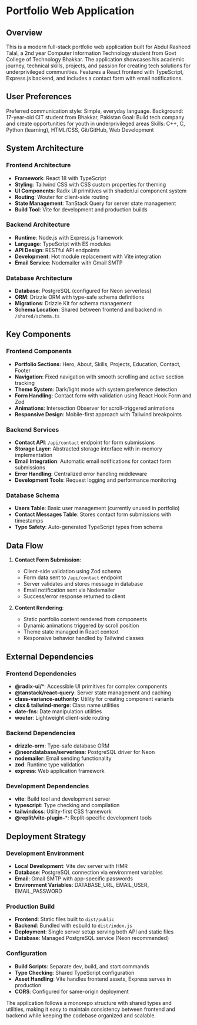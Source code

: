 # Portfolio Web Application

## Overview

This is a modern full-stack portfolio web application built for Abdul Rasheed Talal, a 2nd year Computer Information Technology student from Govt College of Technology Bhakkar. The application showcases his academic journey, technical skills, projects, and passion for creating tech solutions for underprivileged communities. Features a React frontend with TypeScript, Express.js backend, and includes a contact form with email notifications.

## User Preferences

Preferred communication style: Simple, everyday language.
Background: 17-year-old CIT student from Bhakkar, Pakistan
Goal: Build tech company and create opportunities for youth in underprivileged areas
Skills: C++, C, Python (learning), HTML/CSS, Git/GitHub, Web Development

## System Architecture

### Frontend Architecture
- **Framework**: React 18 with TypeScript
- **Styling**: Tailwind CSS with CSS custom properties for theming
- **UI Components**: Radix UI primitives with shadcn/ui component system
- **Routing**: Wouter for client-side routing
- **State Management**: TanStack Query for server state management
- **Build Tool**: Vite for development and production builds

### Backend Architecture
- **Runtime**: Node.js with Express.js framework
- **Language**: TypeScript with ES modules
- **API Design**: RESTful API endpoints
- **Development**: Hot module replacement with Vite integration
- **Email Service**: Nodemailer with Gmail SMTP

### Database Architecture
- **Database**: PostgreSQL (configured for Neon serverless)
- **ORM**: Drizzle ORM with type-safe schema definitions
- **Migrations**: Drizzle Kit for schema management
- **Schema Location**: Shared between frontend and backend in `/shared/schema.ts`

## Key Components

### Frontend Components
- **Portfolio Sections**: Hero, About, Skills, Projects, Education, Contact, Footer
- **Navigation**: Fixed navigation with smooth scrolling and active section tracking
- **Theme System**: Dark/light mode with system preference detection
- **Form Handling**: Contact form with validation using React Hook Form and Zod
- **Animations**: Intersection Observer for scroll-triggered animations
- **Responsive Design**: Mobile-first approach with Tailwind breakpoints

### Backend Services
- **Contact API**: `/api/contact` endpoint for form submissions
- **Storage Layer**: Abstracted storage interface with in-memory implementation
- **Email Integration**: Automatic email notifications for contact form submissions
- **Error Handling**: Centralized error handling middleware
- **Development Tools**: Request logging and performance monitoring

### Database Schema
- **Users Table**: Basic user management (currently unused in portfolio)
- **Contact Messages Table**: Stores contact form submissions with timestamps
- **Type Safety**: Auto-generated TypeScript types from schema

## Data Flow

1. **Contact Form Submission**:
   - Client-side validation using Zod schema
   - Form data sent to `/api/contact` endpoint
   - Server validates and stores message in database
   - Email notification sent via Nodemailer
   - Success/error response returned to client

2. **Content Rendering**:
   - Static portfolio content rendered from components
   - Dynamic animations triggered by scroll position
   - Theme state managed in React context
   - Responsive behavior handled by Tailwind classes

## External Dependencies

### Frontend Dependencies
- **@radix-ui/***: Accessible UI primitives for complex components
- **@tanstack/react-query**: Server state management and caching
- **class-variance-authority**: Utility for creating component variants
- **clsx & tailwind-merge**: Class name utilities
- **date-fns**: Date manipulation utilities
- **wouter**: Lightweight client-side routing

### Backend Dependencies
- **drizzle-orm**: Type-safe database ORM
- **@neondatabase/serverless**: PostgreSQL driver for Neon
- **nodemailer**: Email sending functionality
- **zod**: Runtime type validation
- **express**: Web application framework

### Development Dependencies
- **vite**: Build tool and development server
- **typescript**: Type checking and compilation
- **tailwindcss**: Utility-first CSS framework
- **@replit/vite-plugin-***: Replit-specific development tools

## Deployment Strategy

### Development Environment
- **Local Development**: Vite dev server with HMR
- **Database**: PostgreSQL connection via environment variables
- **Email**: Gmail SMTP with app-specific passwords
- **Environment Variables**: DATABASE_URL, EMAIL_USER, EMAIL_PASSWORD

### Production Build
- **Frontend**: Static files built to `dist/public`
- **Backend**: Bundled with esbuild to `dist/index.js`
- **Deployment**: Single server setup serving both API and static files
- **Database**: Managed PostgreSQL service (Neon recommended)

### Configuration
- **Build Scripts**: Separate dev, build, and start commands
- **Type Checking**: Shared TypeScript configuration
- **Asset Handling**: Vite handles frontend assets, Express serves in production
- **CORS**: Configured for same-origin deployment

The application follows a monorepo structure with shared types and utilities, making it easy to maintain consistency between frontend and backend while keeping the codebase organized and scalable.